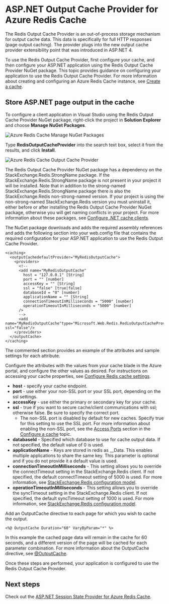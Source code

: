<properties
	pageTitle="Cache ASP.NET Output Cache Provider"
	description="Learn how to cache ASP.NET Page Output using Azure Redis Cache"
	services="redis-cache"
	documentationCenter="na"
	authors="steved0x"
	manager="erikre"
	editor="tysonn" />
<tags
	ms.service="cache"
	ms.date="04/27/2016"
	wacn.date=""/>

# ASP.NET Output Cache Provider for Azure Redis Cache

The Redis Output Cache Provider is an out-of-process storage mechanism for output cache data. This data is specifically for full HTTP responses (page output caching). The provider plugs into the new output cache provider extensibility point that was introduced in ASP.NET 4.

To use the Redis Output Cache Provider, first configure your cache, and then configure your ASP.NET application using the Redis Output Cache Provider NuGet package. This topic provides guidance on configuring your application to use the Redis Output Cache Provider. For more information about creating and configuring an Azure Redis Cache instance, see [Create a cache](/documentation/articles/cache-dotnet-how-to-use-azure-redis-cache/#create-a-cache).

## Store ASP.NET page output in the cache

To configure a client application in Visual Studio using the Redis Output Cache Provider NuGet package, right-click the project in **Solution Explorer** and choose **Manage NuGet Packages**.

![Azure Redis Cache Manage NuGet Packages](./media/cache-aspnet-output-cache-provider/redis-cache-manage-nuget-menu.png)

Type **RedisOutputCacheProvider** into the search text box, select it from the results, and click **Install**.

![Azure Redis Cache Output Cache Provider](./media/cache-aspnet-output-cache-provider/redis-cache-page-output-provider.png)

The Redis Output Cache Provider NuGet package has a dependency on the StackExchange.Redis.StrongName package. If the StackExchange.Redis.StrongName package is not present in your project it will be installed. Note that in addition to the strong-named StackExchange.Redis.StrongName package there is also the StackExchange.Redis non-strong-named version. If your project is using the non-strong-named StackExchange.Redis version you must uninstall it, either before or after installing the Redis Output Cache Provider NuGet package, otherwise you will get naming conflicts in your project. For more information about these packages, see [Configure .NET cache clients](/documentation/articles/cache-dotnet-how-to-use-azure-redis-cache/#configure-the-cache-clients).

The NuGet package downloads and adds the required assembly references and adds the following section into your web.config file that contains the required configuration for your ASP.NET application to use the Redis Output Cache Provider.

    <caching>
      <outputCachedefaultProvider="MyRedisOutputCache">
        <providers>
          <!--
          <add name="MyRedisOutputCache"
            host = "127.0.0.1" [String]
            port = "" [number]
            accessKey = "" [String]
            ssl = "false" [true|false]
            databaseId = "0" [number]
            applicationName = "" [String]
            connectionTimeoutInMilliseconds = "5000" [number]
            operationTimeoutInMilliseconds = "5000" [number]
          />
          -->
          <add name="MyRedisOutputCache"type="Microsoft.Web.Redis.RedisOutputCacheProvider"host="127.0.0.1"accessKey="" ssl="false"/>
        </providers>
      </outputCache>
    </caching>

The commented section provides an example of the attributes and sample settings for each attribute.

Configure the attributes with the values from your cache blade in the Azure portal, and configure the other values as desired. For instructions on accessing your cache properties, see [Configure Redis cache settings](/documentation/articles/cache-configure/#configure-redis-cache-settings).

-	**host** - specify your cache endpoint.
-	**port** - use either your non-SSL port or your SSL port, depending on the ssl settings.
-	**accessKey** - use either the primary or secondary key for your cache.
-	**ssl** - true if you want to secure cache/client communications with ssl; otherwise false. Be sure to specify the correct port.
	-	The non-SSL port is disabled by default for new caches. Specify true for this setting to use the SSL port. For more information about enabling the non-SSL port, see the [Access Ports](/documentation/articles/cache-configure/#access-ports) section in the [Configure a cache](/documentation/articles/cache-configure/) topic.
-	**databaseId** - Specified which database to use for cache output data. If not specified, the default value of 0 is used.
-	**applicationName** - Keys are stored in redis as <AppName>_<SessionId>_Data. This enables multiple applications to share the same key. This parameter is optional and if you do not provide it a default value is used.
-	**connectionTimeoutInMilliseconds** - This setting allows you to override the connectTimeout setting in the StackExchange.Redis client. If not specified, the default connectTimeout setting of 5000 is used. For more information, see [StackExchange.Redis configuration model](http://go.microsoft.com/fwlink/?LinkId=398705).
-	**operationTimeoutInMilliseconds** - This setting allows you to override the syncTimeout setting in the StackExchange.Redis client. If not specified, the default syncTimeout setting of 1000 is used. For more information, see [StackExchange.Redis configuration model](http://go.microsoft.com/fwlink/?LinkId=398705).

Add an OutputCache directive to each page for which you wish to cache the output.

    <%@ OutputCache Duration="60" VaryByParam="*" %>

In this example the cached page data will remain in the cache for 60 seconds, and a different version of the page will be cached for each parameter combination. For more information about the OutputCache directive, see [@OutputCache](https://msdn.microsoft.com/zh-cn/library/hdxfb6cy(v=vs.100).aspx).

Once these steps are performed, your application is configured to use the Redis Output Cache Provider.

## Next steps

Check out the [ASP.NET Session State Provider for Azure Redis Cache](/documentation/articles/cache-aspnet-session-state-provider/).
